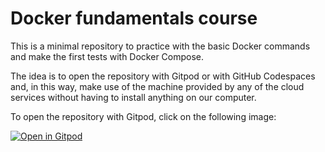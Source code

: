 # Docker fundamentals course

This is a minimal repository to practice with the basic Docker commands and make the first tests with Docker Compose.

The idea is to open the repository with Gitpod or with GitHub Codespaces and, in this way, make use of the machine provided by any of the cloud services without having to install anything on our computer.

To open the repository with Gitpod, click on the following image:

[![Open in Gitpod](https://gitpod.io/button/open-in-gitpod.svg)](https://gitpod.io/#https://github.com/bodiroga/docker-fundamentals-course)
